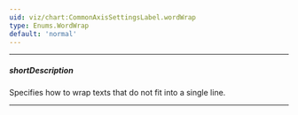 ```yaml
---
uid: viz/chart:CommonAxisSettingsLabel.wordWrap
type: Enums.WordWrap
default: 'normal'
---
```

---
##### shortDescription
Specifies how to wrap texts that do not fit into a single line.

---
